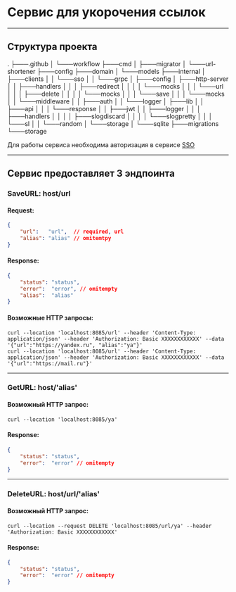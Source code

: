 # Сервис для укорочения ссылок

---

## Структура проекта

.
├───.github
│   └───workflow
├───cmd
│   ├───migrator
│   └───url-shortener
├───config
├───domain
│   └───models
├───internal
│   ├───clients
│   │   └───sso
│   │       └───grpc
│   ├───config
│   ├───http-server
│   │   ├───handlers
│   │   │   ├───redirect
│   │   │   │   └───mocks
│   │   │   └───url
│   │   │       ├───delete
│   │   │       │   └───mocks
│   │   │       └───save
│   │   │           └───mocks
│   │   └───middleware
│   │       ├───auth
│   │       └───logger
│   ├───lib
│   │   ├───api
│   │   │   └───response
│   │   ├───jwt
│   │   ├───logger
│   │   │   ├───handlers
│   │   │   │   ├───slogdiscard
│   │   │   │   └───slogpretty
│   │   │   └───sl
│   │   └───random
│   └───storage
│       └───sqlite
├───migrations
└───storage

Для работы сервиса необходима авторизация в сервисе [SSO](https://github.com/dedmouze/sso)

___

## Сервис предоставляет 3 эндпоинта

### SaveURL: host/url

#### Request:
```json
{
    "url":   "url",  // required, url
    "alias": "alias" // omitemtpy
}
```

#### Response:
```json
{
    "status": "status",
    "error":  "error", // omitempty
    "alias":  "alias"
}
```

#### Возможные HTTP запросы:
```batch
curl --location 'localhost:8085/url' --header 'Content-Type: application/json' --header 'Authorization: Basic XXXXXXXXXXXX' --data '{"url":"https://yandex.ru", "alias":"ya"}'
curl --location 'localhost:8085/url' --header 'Content-Type: application/json' --header 'Authorization: Basic XXXXXXXXXXXX' --data '{"url":"https://mail.ru"}'
```

---

### GetURL: host/'alias'
#### Возможный HTTP запрос:
```batch
curl --location 'localhost:8085/ya'
```
#### Response:
```json
{
    "status": "status",
    "error":  "error" // omitempty
}
```

---

### DeleteURL: host/url/'alias'
#### Возможный HTTP запрос:
```batch
curl --location --request DELETE 'localhost:8085/url/ya' --header 'Authorization: Basic XXXXXXXXXXXX'
```
#### Response:
```json
{
    "status": "status",
    "error":  "error" // omitempty
}
```